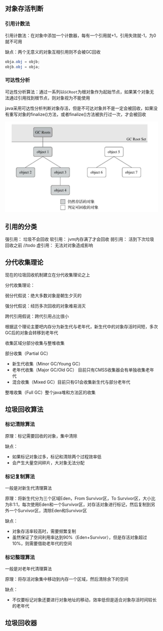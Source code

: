 ## 对象存活判断

### 引用计数法
引用计数法：在对象中添加一个计数器，每有一个引用就+1，引用失效就-1，为0就不可用

缺点：两个无意义的对象互相引用则不会被GC回收
```java
obja.obj = objb;
objb.obj = obja;
```    

### 可达性分析

可达性分析算法：通过一系列以`GCRoot`为根对象作为起始节点，如果某个对象无法通过引用找到根节点，则对象视为不能使用

java采用可达性分析判断对象存活，但是不可达对象并不是一定会被回收，如果没有重写对象的finalize()方法，或者finalize()方法被执行过一次，才会被回收


![可达分析算法](../../../img/jvm/可达性分析.png)

## 引用的分类

强引用： 垃圾不会回收
软引用： jvm内存满了才会回收
弱引用： 活到下次垃圾回收之前
//todo
虚引用： 无法对对象造成影响

## 分代收集理论

现在的垃圾回收机制建立在分代收集理论之上

分代收集理论：

弱分代假说：绝大多数对象是朝生夕灭的

强分代假说：经历多次回收的对象难易消灭

跨代引用假说：跨代引用占比很小

根据这个理论主要吧内存分为新生代与老年代，新生代中的对象存活时间短，多次GC后的对象会转移到老年代

收集区域分部分收集与整堆收集

部分收集（Partial GC）
- 新生代收集（Minor GC/Young GC）
- 老年代收集（Major GC/Old GC） 目前只有CMSS收集器会有单独收集老年代
- 混合收集（Mixed GC）目前只有G1会收集新生代与部分老年代

整堆收集（Full GC）整个java堆和方法区的收集


## 垃圾回收算法

### 标记清除算法

原理：标记需要回收的对象，集中清除

缺点：
- 如果标记对象过多，标记和清除两个过程效率低
- 会产生大量空间碎片，大对象无法分配

### 标记复制算法

一般是对新生代清理算法

原理：将新生代分为三个区域Eden，From Survivor区，To Survivor区，大小比为8:1:1，每次使用Eden和一个Survivor区，对存活对象进行标记，然后复制到另外一个Survivor区，清除Eden和Survivor区

缺点：
- 对象存活率较高时，需要频繁复制
- 虽然保证了空间利用率达到90%（Eden+Survivor），但是存活对象超过10%，则需要借助老年代的空间

### 标记整理算法

一般是对老年代清理算法

原理：将存活对象集中移动到内存一个区域，然后清除余下的空间

缺点：
- 不仅要标记对象还要进行对象地址的移动，效率低但是适合对象存活时间较长的老年代


## 垃圾回收器
